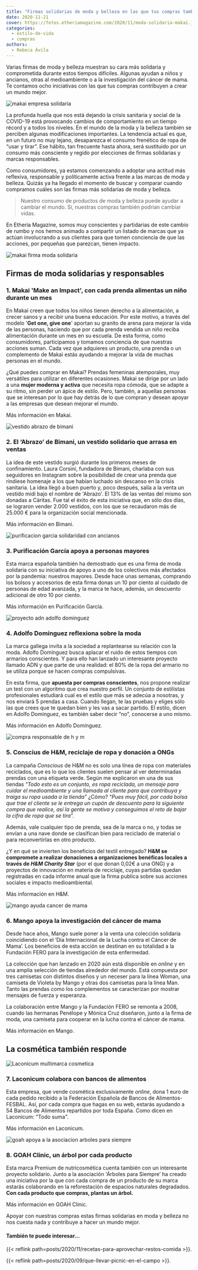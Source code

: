 ```yaml
---
title: "Firmas solidarias de moda y belleza en las que tus compras también suman"
date: 2020-11-21
cover: https://fotos.etheriamagazine.com/2020/11/moda-solidaria-makai.jpg
categories: 
  - estilo-de-vida
  - compras
authors: 
  - Rebeca Ávila
---
```


Varias firmas de moda y belleza muestran su cara más solidaria y comprometida durante 
estos tiempos difíciles. Algunas ayudan a niños y ancianos, otras al medioambiente o a 
la investigación del cáncer de mama. Te contamos ocho iniciativas con las que tus 
compras contribuyen a crear un mundo mejor. 

![makai empresa solidaria](https://fotos.etheriamagazine.com/2020/11/moda-solidaria-makai.jpg "© Makai, compras de moda solidarias.")

La profunda huella que nos está dejando la crisis sanitaria y social de la COVID-19 está 
provocando cambios de comportamiento en un tiempo récord y a todos los niveles. En el 
mundo de la moda y la belleza también se perciben algunas modificaciones importantes. La 
tendencia actual es que, en un futuro no muy lejano, desaparezca el consumo frenético de 
ropa de “usar y tirar”. Ese hábito, tan frecuente hasta ahora, será sustituido por un 
consumo más consciente y regido por elecciones de firmas solidarias y marcas 
responsables. 

Como consumidores, ya estamos comenzando a adoptar una actitud más reflexiva, 
responsable y políticamente activa frente a las marcas de moda y belleza. Quizás ya ha 
llegado el momento de buscar y comparar cuando compramos cuáles son las firmas más 
solidarias de moda y belleza. 

> Nuestro consumo de productos de moda y belleza puede ayudar a cambiar el mundo. Sí, 
> nuestras compras también podrían cambiar vidas. 

En Etheria Magazine, somos muy conscientes y partidarias de este cambio de rumbo y nos 
hemos animado a compartir un listado de marcas que ya actúan involucrando a sus clientes 
para que tomen conciencia de que las acciones, por pequeñas que parezcan, tienen 
impacto. 

![makai firma moda solidaria](https://fotos.etheriamagazine.com/2020/11/makai-compras-solidarias.jpg "En © Makai, con cada prenda que compras alimentas un niño durante un mes.")

## Firmas de moda solidarias y responsables

### 1\. Makai 'Make an Impact', con cada prenda alimentas un niño durante un mes

En Makai creen que todos los niños tienen derecho a la alimentación, a crecer sanos y a 
recibir una buena educación. Por este motivo, a través del modelo '**Get one, give 
one**' aportan su granito de arena para mejorar la vida de las personas, haciendo que 
por cada prenda vendida un niño reciba alimentación durante un mes en su escuela. De 
esta forma, como consumidores, participamos y tomamos conciencia de que nuestras 
acciones suman. Cada vez que adquieres un producto, una prenda o un complemento de Makai 
estás ayudando a mejorar la vida de muchas personas en el mundo. 

¿Qué puedes comprar en Makai? Prendas femeninas atemporales, muy versátiles para 
utilizar en diferentes ocasiones. Makai se dirige por un lado a una **mujer moderna y 
activa** que necesita ropa cómoda, que se adapte a su ritmo, sin perder un ápice de 
estilo. Pero, también, a aquellas personas que se interesan por lo que hay detrás de lo 
que compran y desean apoyar a las empresas que desean mejorar el mundo. 

Más información en Makai. 

![vestido abrazo de bimani](https://fotos.etheriamagazine.com/2020/11/vestido-abrazo-bimani.jpg "Vestido 'Abrazo' de © Bimani.")

### 2\. El ‘Abrazo’ de Bimani, un vestido solidario que arrasa en ventas

La idea de este vestido surgió durante los primeros meses de confinamiento. Laura 
Corsini, fundadora de Bimani, charlaba con sus seguidores en Instagram sobre la 
posibilidad de crear una prenda que rindiese homenaje a los que habían luchado sin 
descanso en la crisis sanitaria. La idea llegó a buen puerto y, poco después, salía a la 
venta un vestido midi bajo el nombre de 'Abrazo'. El 13% de las ventas del mismo son 
donadas a Cáritas. Fue tal el éxito de esta iniciativa que, en sólo dos días, se 
lograron vender 2.000 vestidos, con los que se recaudaron más de 25.000 € para la 
organización social mencionada. 

Más información en Bimani. 

![purificacion garcia solidaridad con ancianos](https://fotos.etheriamagazine.com/2020/11/purificacion-garcia-solidaridad-ancianos.jpg "© Purificación García apoya a los mayores.")

### 3\. Purificación García apoya a personas mayores

Esta marca española también ha demostrado que es una firma de moda solidaria con su 
iniciativa de apoyo a uno de los colectivos más afectados por la pandemia: nuestros 
mayores. Desde hace unas semanas, comprando los bolsos y accesorios de esta firma donas 
un 10 por ciento al cuidado de personas de edad avanzada, y la marca te hace, además, un 
descuento adicional de otro 10 por ciento. 

Más información en Purificación García. 

![proyecto adn adolfo dominguez](https://fotos.etheriamagazine.com/2020/11/adolfo-dominguez-adn.jpg "Proyecto ADN de © Adolfo Domínguez.")

### 4\. Adolfo Domínguez reflexiona sobre la moda

La marca gallega invita a la sociedad a replantearse su relación con la moda. Adolfo 
Domínguez busca aplacar el ruido de estos tiempos con armarios conscientes. Y para ello 
han lanzado un interesante proyecto llamado ADN y que parte de una realidad: el 80% de 
la ropa del armario no se utiliza porque se hacen compras compulsivas. 

En esta firma, que **apuesta por compras conscientes**, nos propone realizar un test con 
un algoritmo que crea nuestro perfil. Un conjunto de estilistas profesionales estudiará 
cual es el estilo que más se adecúa a nosotras, y nos enviará 5 prendas a casa. Cuando 
llegan, te las pruebas y eliges sólo las que crees que te quedan bien y les vas a sacar 
partido. El estilo, dicen en Adolfo Domínguez, es también saber decir “no”, conocerse a 
uno mismo. 

Más información en Adolfo Domínguez. 

![compra responsable de h y m](https://fotos.etheriamagazine.com/2020/11/h-y-m-conscious.jpg "Iniciativa Conscious de © H&M.")

### 5\. Conscius de H&M, reciclaje de ropa y donación a ONGs

La campaña _Conscious_ de H&M no es solo una línea de ropa con materiales reciclados, 
que es lo que los clientes suelen pensar al ver determinadas prendas con una etiqueta 
verde. Según me explicaron en una de sus tiendas “_Todo esto es un conjunto, es ropa 
reciclada, un mensaje para cuidar el medioambiente y una llamada al cliente para que 
contribuya y traiga su ropa usada a la tienda”_ ¿Cómo? “_Pues muy fácil, por cada bolsa 
que trae el cliente se le entrega un cupón de descuento para la siguiente compra que 
realice, así la gente se motiva y conseguimos el reto de bajar la cifra de ropa que se 
tira_”. 

Además, vale cualquier tipo de prenda, sea de la marca o no, y todas se envían a una 
nave donde se clasifican bien para reciclado de material o para reconvertirlas en otro 
producto. 

¿Y en qué se invierten los beneficios del textil entregado? **H&M se compromete a 
realizar donaciones a organizaciones benéficas locales a través de _H&M Charity Star_** 
(por el que donan 0,02€ a una ONG) y a proyectos de innovación en materia de reciclaje, 
cuyas partidas quedan registradas en cada informe anual que la firma publica sobre sus 
acciones sociales e impacto medioambiental. 

Más información en H&M. 

![mango ayuda cancer de mama](https://fotos.etheriamagazine.com/2020/11/mango-cancer-mama.jpg "Colección solidaria de © Mango.")

### 6\. Mango apoya la investigación del cáncer de mama

Desde hace años, Mango suele poner a la venta una colección solidaria coincidiendo con 
el ‘Día Internacional de la Lucha contra el Cáncer de Mama’. Los beneficios de esta 
acción se destinan en su totalidad a la Fundación FERO para la investigación de esta 
enfermedad. 

La colección que han lanzado en 2020 aún está disponible en _online_ y en una amplia 
selección de tiendas alrededor del mundo. Está compuesta por tres camisetas con 
distintos diseños y un neceser para la línea Woman, una camiseta de Violeta by Mango y 
otras dos camisetas para la línea Man. Tanto las prendas como los complementos se 
caracterizan por mostrar mensajes de fuerza y esperanza. 

La colaboración entre Mango y la Fundación FERO se remonta a 2008, cuando las hermanas 
Penélope y Mónica Cruz diseñaron, junto a la firma de moda, una camiseta para cooperar 
en la lucha contra el cáncer de mama. 

Más información en Mango. 

## La cosmética también responde

![Laconicum multimarca cosmetica](https://fotos.etheriamagazine.com/2020/11/Tonico-Perricone-skin-shine-Laconicum.jpg "Laconicum también apoya causas solidarias. © Rébeca Ávila")

### 7\. Laconicum colabora con bancos de alimentos

Esta empresa, que vende cosmética exclusivamente _online_, dona 1 euro de cada pedido 
recibido a la Federación Española de Bancos de Alimentos-FESBAL. Así, por cada compra 
que hagas en su web, estarás ayudando a 54 Bancos de Alimentos repartidos por toda 
España. Como dicen en Laconicum: "Todo suma". 

Más información en Laconicum. 

![goah apoya a la asociacion arboles para siempre](https://fotos.etheriamagazine.com/2020/11/goah-arboles-para-siempre.jpg "© 'Árboles para siempre' es la organización que GOAH Clinic apoya.")

### 8\. GOAH Clinic, un árbol por cada producto

Esta marca Premium de nutricosmética cuenta también con un interesante proyecto 
solidario. Junto a la asociación 'Árboles para Siempre’ ha creado una iniciativa por la 
que con cada compra de un producto de su marca estarás colaborando en la reforestación 
de espacios naturales degradados. **Con cada producto que compras, plantas un árbol.** 

Más información en GOAH Clinic. 

Apoyar con nuestras compras estas firmas solidarias en moda y belleza no nos cuesta nada 
y contribuye a hacer un mundo mejor. 

#### También te puede interesar...

{{< reflink path=posts/2020/11/recetas-para-aprovechar-restos-comida >}}. 

{{< reflink path=posts/2020/09/que-llevar-picnic-en-el-campo >}}.
